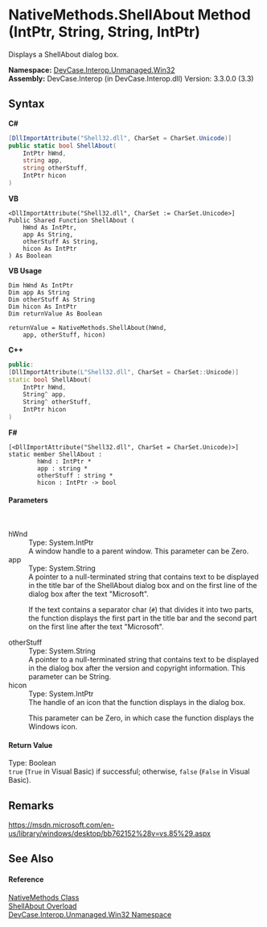 # NativeMethods.ShellAbout Method (IntPtr, String, String, IntPtr)
 

Displays a ShellAbout dialog box.

**Namespace:**&nbsp;<a href="N_DevCase_Interop_Unmanaged_Win32">DevCase.Interop.Unmanaged.Win32</a><br />**Assembly:**&nbsp;DevCase.Interop (in DevCase.Interop.dll) Version: 3.3.0.0 (3.3)

## Syntax

**C#**<br />
``` C#
[DllImportAttribute("Shell32.dll", CharSet = CharSet.Unicode)]
public static bool ShellAbout(
	IntPtr hWnd,
	string app,
	string otherStuff,
	IntPtr hicon
)
```

**VB**<br />
``` VB
<DllImportAttribute("Shell32.dll", CharSet := CharSet.Unicode>]
Public Shared Function ShellAbout ( 
	hWnd As IntPtr,
	app As String,
	otherStuff As String,
	hicon As IntPtr
) As Boolean
```

**VB Usage**<br />
``` VB Usage
Dim hWnd As IntPtr
Dim app As String
Dim otherStuff As String
Dim hicon As IntPtr
Dim returnValue As Boolean

returnValue = NativeMethods.ShellAbout(hWnd, 
	app, otherStuff, hicon)
```

**C++**<br />
``` C++
public:
[DllImportAttribute(L"Shell32.dll", CharSet = CharSet::Unicode)]
static bool ShellAbout(
	IntPtr hWnd, 
	String^ app, 
	String^ otherStuff, 
	IntPtr hicon
)
```

**F#**<br />
``` F#
[<DllImportAttribute("Shell32.dll", CharSet = CharSet.Unicode)>]
static member ShellAbout : 
        hWnd : IntPtr * 
        app : string * 
        otherStuff : string * 
        hicon : IntPtr -> bool 

```


#### Parameters
&nbsp;<dl><dt>hWnd</dt><dd>Type: System.IntPtr<br />A window handle to a parent window. This parameter can be Zero.</dd><dt>app</dt><dd>Type: System.String<br />A pointer to a null-terminated string that contains text to be displayed in the title bar of the ShellAbout dialog box and on the first line of the dialog box after the text "Microsoft". 

 If the text contains a separator char (`#`) that divides it into two parts, the function displays the first part in the title bar and the second part on the first line after the text "Microsoft".</dd><dt>otherStuff</dt><dd>Type: System.String<br />A pointer to a null-terminated string that contains text to be displayed in the dialog box after the version and copyright information. This parameter can be String.</dd><dt>hicon</dt><dd>Type: System.IntPtr<br />The handle of an icon that the function displays in the dialog box. 

 This parameter can be Zero, in which case the function displays the Windows icon.</dd></dl>

#### Return Value
Type: Boolean<br />`true` (`True` in Visual Basic) if successful; otherwise, `false` (`False` in Visual Basic).

## Remarks
<a href="https://msdn.microsoft.com/en-us/library/windows/desktop/bb762152%28v=vs.85%29.aspx" target="_blank">https://msdn.microsoft.com/en-us/library/windows/desktop/bb762152%28v=vs.85%29.aspx</a>

## See Also


#### Reference
<a href="T_DevCase_Interop_Unmanaged_Win32_NativeMethods">NativeMethods Class</a><br /><a href="Overload_DevCase_Interop_Unmanaged_Win32_NativeMethods_ShellAbout">ShellAbout Overload</a><br /><a href="N_DevCase_Interop_Unmanaged_Win32">DevCase.Interop.Unmanaged.Win32 Namespace</a><br />